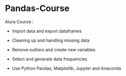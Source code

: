 # Pandas-Course

Alura Course :

* Import data and export dataframes

* Cleaning up and handling missing data

* Remove outliers and create new variables

* Select and generate data frequencies

* Use Python Pandas, Matplotlib, Jupyter and Anaconda
